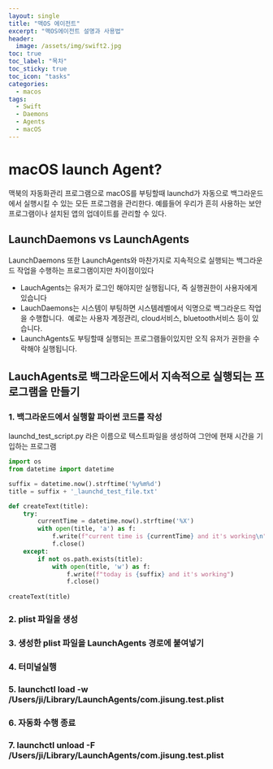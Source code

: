 ```yaml
---
layout: single
title: "맥OS 에이전트"
excerpt: "맥OS에이전트 설명과 사용법"
header:
  image: /assets/img/swift2.jpg
toc: true
toc_label: "목차"
toc_sticky: true
toc_icon: "tasks"
categories:
  - macos
tags:
  - Swift
  - Daemons
  - Agents
  - macOS
---
```


# macOS launch Agent?
맥북의 자동화관리 프로그램으로 macOS를 부팅할때 launchd가 자동으로 백그라운드에서 실행시킬 수 있는 모든 프로그램을 관리한다.
예를들어 우리가 흔히 사용하는 보안 프로그램이나 설치된 앱의 업데이트를 관리할 수 있다.

## LaunchDaemons vs LaunchAgents
LaunchDaemons 또한 LaunchAgents와 마찬가지로 지속적으로 실행되는 백그라운드 작업을 수행하는 프로그램이지만 차이점이있다
- LauchAgents는 유저가 로그인 해야지만 실행됩니다, 즉 실행권한이 사용자에게 있습니다
- LauchDaemons는 시스템이 부팅하면 시스템레벨에서 익명으로 백그라운드 작업을 수행합니다.  예로는 사용자 계정관리, cloud서비스, bluetooth서비스 등이 있습니다.     
- LaunchAgents도 부팅할때 실행되는 프로그램들이있지만 오직 유저가 권한을 수락해야 실행됩니다.

## LauchAgents로 백그라운드에서 지속적으로 실행되는 프로그램을 만들기
### 1. 백그라운드에서 실행할 파이썬 코드를 작성 
launchd_test_script.py 라은 이름으로 텍스트파일을 생성하여 그안에 현재 시간을 기입하는 프로그램
```python
import os
from datetime import datetime 

suffix = datetime.now().strftime('%y%m%d')
title = suffix + '_launchd_test_file.txt'

def createText(title):
    try:
        currentTime = datetime.now().strftime('%X')
        with open(title, 'a') as f:
            f.write(f"current time is {currentTime} and it's working\n")
            f.close()
    except:
        if not os.path.exists(title):
            with open(title, 'w') as f:
                f.write(f"today is {suffix} and it's working")
                f.close()        
        
createText(title)
```
### 2. plist 파일을 생성
  
### 3. 생성한 plist 파일을 LaunchAgents 경로에 붙여넣기
### 4. 터미널실행
### 5. launchctl load -w /Users/ji/Library/LaunchAgents/com.jisung.test.plist 
### 6. 자동화 수행 종료
### 7. launchctl unload -F /Users/ji/Library/LaunchAgents/com.jisung.test.plist 
